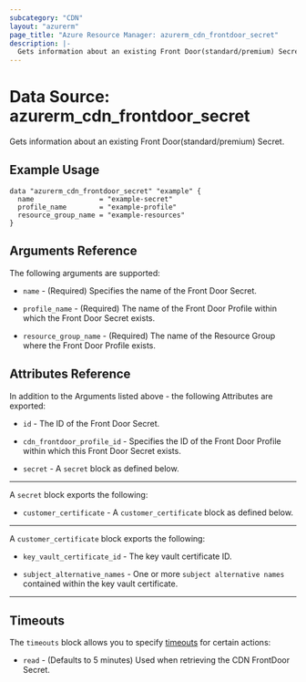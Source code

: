 ```yaml
---
subcategory: "CDN"
layout: "azurerm"
page_title: "Azure Resource Manager: azurerm_cdn_frontdoor_secret"
description: |-
  Gets information about an existing Front Door(standard/premium) Secret.
---
```


# Data Source: azurerm_cdn_frontdoor_secret

Gets information about an existing Front Door(standard/premium) Secret.

## Example Usage

```hcl
data "azurerm_cdn_frontdoor_secret" "example" {
  name                = "example-secret"
  profile_name        = "example-profile"
  resource_group_name = "example-resources"
}
```

## Arguments Reference

The following arguments are supported:

* `name` - (Required) Specifies the name of the Front Door Secret.

* `profile_name` - (Required) The name of the Front Door Profile within which the Front Door Secret exists.

* `resource_group_name` - (Required) The name of the Resource Group where the Front Door Profile exists.

## Attributes Reference

In addition to the Arguments listed above - the following Attributes are exported:

* `id` - The ID of the Front Door Secret.

* `cdn_frontdoor_profile_id` - Specifies the ID of the Front Door Profile within which this Front Door Secret exists.

* `secret` - A `secret` block as defined below.

---

A `secret` block exports the following:

* `customer_certificate` - A `customer_certificate` block as defined below.

---

A `customer_certificate` block exports the following:

* `key_vault_certificate_id` - The key vault certificate ID.

* `subject_alternative_names` - One or more `subject alternative names` contained within the key vault certificate.

---

## Timeouts

The `timeouts` block allows you to specify [timeouts](https://www.terraform.io/language/resources/syntax#operation-timeouts) for certain actions:

* `read` - (Defaults to 5 minutes) Used when retrieving the CDN FrontDoor Secret.
